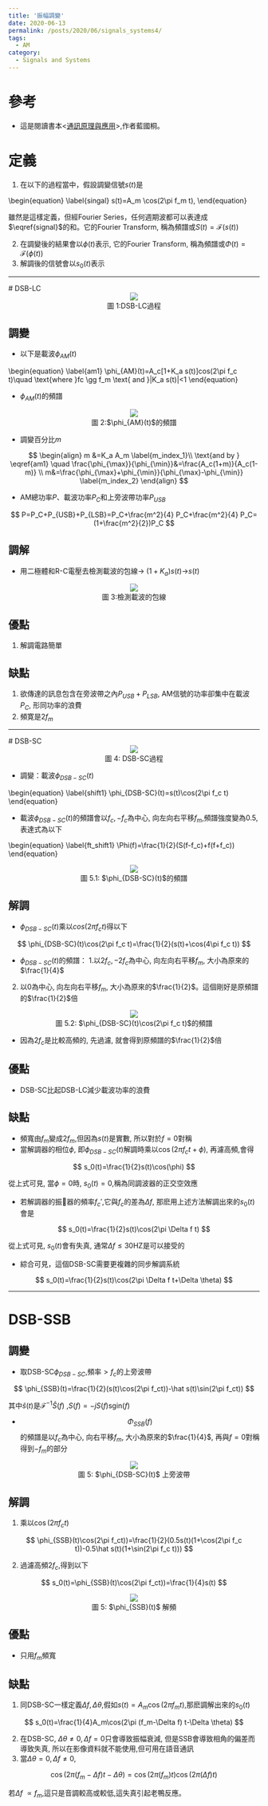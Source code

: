 ```yaml
---
title: '振幅調變'
date: 2020-06-13
permalink: /posts/2020/06/signals_systems4/
tags:
  - AM
category:
  - Signals and Systems
---
```


# 參考
- 這是閱讀書本<[通訊原理與應用](http://findbook.tw/book/9789572122990/basic)>,作者藍國桐。

# 定義

1. 在以下的過程當中，假設調變信號$s(t)$是

\begin{equation} \label{singal}
s(t)=A_m \cos(2\pi f_m t),
\end{equation} 

雖然是這樣定義，但經Fourier Series，任何週期波都可以表達成$\eqref{signal}$的和。它的Fourier Transform, 稱為頻譜或$S(t)=\mathcal{F}(s(t))$

2. 在調變後的結果會以$\phi(t)$表示, 它的Fourier Transform, 稱為頻譜或$\Phi(t)=\mathcal{F}(\phi(t))$
3. 解調後的信號會以$s_0(t)$表示
<hr>
# DSB-LC

<div style="text-align:center" id="image1"><img src="/images/signal/signal9.PNG" /><br>圖 1:DSB-LC過程</div>

## 調變
- 以下是載波$\phi_{AM}(t)$

\begin{equation} \label{am1}
\phi_{AM}(t)=A_c[1+K_a s(t)]cos(2\pi f_c t)\quad \text{where }fc \gg f_m \text{  and  }|K_a s(t)|<1
\end{equation}

- $\phi_{AM}(t)$的頻譜

<div style="text-align:center" id="image2"><img src="/images/signal/signal10.PNG" /><br>圖 2:$\phi_{AM}(t)$的頻譜</div>

- 調變百分比$m$

$$
\begin{align} 
m &=K_a A_m  \label{m_index_1}\\
\text{and by } \eqref{am1} \quad \frac{\phi_{\max}}{\phi_{\min}}&=\frac{A_c(1+m)}{A_c(1-m)} \\
 m&=\frac{\phi_{\max}+\phi_{\min}}{\phi_{\max}-\phi_{\min}} \label{m_index_2}
\end{align}
$$

- AM總功率$P$、載波功率$P_C$和上旁波帶功率$P_{USB}$

$$
P=P_C+P_{USB}+P_{LSB}=P_C+\frac{m^2}{4} P_C+\frac{m^2}{4} P_C=(1+\frac{m^2}{2})P_C
$$


## 調解
- 用二極體和R-C電壓去檢測載波的包線-> $(1+K_a)s(t)$->$s(t)$

<div style="text-align:center" id="image3"><img src="/images/signal/signal8.PNG" /><br>圖 3:檢測載波的包線</div>

## 優點
1. 解調電路簡單

## 缺點
1. 欲傳達的訊息包含在旁波帶之內$P_{USB}+P_{LSB}$, AM信號的功率卻集中在載波$P_C$, 形同功率的浪費
2. 頻寛是$2f_m$
<hr>
# DSB-SC

<div style="text-align:center" id="image4"><img src="/images/signal/signal11.PNG" /><br>圖 4: DSB-SC過程</div>

- 調變：載波$\phi_{DSB-SC}(t)$

\begin{equation} \label{shift1}
\phi_{DSB-SC}(t)=s(t)\cos(2\pi f_c t)
\end{equation}

- 載波$\phi_{DSB-SC}(t)$的頻譜會以$f_c,-f_c$為中心, 向左向右平移$f_m$,頻譜強度變為0.5, 表達式為以下

\begin{equation} \label{ft_shift1}
\Phi(f)=\frac{1}{2}(S(f-f_c)+f(f+f_c))
\end{equation}

<div style="text-align:center" id="image5_1"><img src="/images/signal/signal12_2.PNG" /><br>圖 5.1: $\phi_{DSB-SC}(t)$的頻譜</div>

## 解調

- $\phi_{DSB-SC}(t)$乘以$cos(2\pi f_c t)$得以下

$$
\phi_{DSB-SC}(t)\cos(2\pi f_c t)=\frac{1}{2}(s(t)+\cos(4\pi f_c t))
$$

- $\phi_{DSB-SC}(t)$的頻譜：
1.以$2f_c,-2f_c$為中心, 向左向右平移$f_m$, 大小為原來的$\frac{1}{4}$
2. 以$0$為中心, 向左向右平移$f_m$, 大小為原來的$\frac{1}{2}$。這個剛好是原頻譜的$\frac{1}{2}$倍

<div style="text-align:center" id="image5_2"><img src="/images/signal/signal12_2.png" /><br>圖 5.2: $\phi_{DSB-SC}(t)\cos(2\pi f_c t)$的頻譜</div>

- 因為$2f_c$是比較高頻的, 先過濾, 就會得到原頻譜的$\frac{1}{2}$倍

## 優點
- DSB-SC比起DSB-LC減少載波功率的浪費

## 缺點
- 頻寬由$f_m$變成$2f_{m}$,但因為$s(t)$是實數, 所以對於$f=0$對稱
- 當解調器的相位$\phi$, 即$\phi_{DSB-SC}(t)$解調時乘以$\cos(2\pi f_c t+\phi)$, 再濾高頻,會得

$$
s_0(t)=\frac{1}{2}s(t)\cos(\phi)
$$

從上式可見, 當$\phi=0$時, $s_0(t)=0$,稱為同調波器的正交空效應
- 若解調器的振𣿴器的頻率$f_c'$,它與$f_c$的差為$\Delta f$, 那麽用上述方法解調出來的$s_0(t)$會是

$$
s_0(t)=\frac{1}{2}s(t)\cos(2\pi \Delta f t)
$$

從上式可見, $s_0(t)$會有失真, 通常$\Delta f\leq 30\text{HZ}$是可以接受的

- 綜合可見，這個DSB-SC需要更複雜的同步解調系統

$$
s_0(t)=\frac{1}{2}s(t)\cos(2\pi \Delta f t+\Delta \theta)
$$

<hr>

# DSB-SSB

## 調變
- 取DSB-SC$\phi_{DSB-SC}$,頻率$> f_c$的上旁波帶

$$
\phi_{SSB}(t)=\frac{1}{2}(s(t)\cos(2\pi f_ct))-\hat s(t)\sin(2\pi f_ct))
$$


其中$\hat s(t)$是$\mathcal{F}^{-1}\hat S(f)$ ,$S(f)=-j S(f) \text{sgin}(f)$

- $$ \Phi_{SSB}(f)$$的頻譜是以$f_c$為中心, 向右平移$f_m$, 大小為原來的$\frac{1}{4}$, 再與$f=0$對稱得到$-f_m$的部分

<div style="text-align:center" id="image6"><img src="/images/signal/signal13.PNG" /><br>圖 5: $\phi_{DSB-SC}(t)$ 上旁波帶</div>

## 解調

1. 乘以$\cos(2\pi f_ct)$

$$
\phi_{SSB}(t)\cos(2\pi f_ct))=\frac{1}{2}(0.5s(t)(1+\cos(2\pi f_c t))-0.5\hat s(t)(1+\sin(2\pi f_c t)))
$$

2. 過濾高頻$2f_c$,得到以下

$$
s_0(t)=\phi_{SSB}(t)\cos(2\pi f_ct))=\frac{1}{4}s(t)
$$

<div style="text-align:center" id="image7"><img src="/images/signal/signal14.PNG" /><br>圖 5: $\phi_{SSB}(t)$ 解頻</div>

## 優點
- 只用$f_m$頻寬

## 缺點
1. 同DSB-SC一樣定義$\Delta f , \Delta \theta$,假如$s(t)=A_m\cos(2\pi f_m t)$,那麽調解出來的$s_0(t)$

$$
s_0(t)=\frac{1}{4}A_m\cos(2\pi (f_m-\Delta f) t-\Delta \theta)
$$

2. 在DSB-SC, $\Delta \theta \neq 0,\Delta f=0$只會導致振幅衰減, 但是SSB會導致相角的偏差而導致失真, 所以在影像資料就不能使用,但可用在語音通訊
3. 當$\Delta \theta =0 ,\Delta f\neq 0$,

$$\cos(2\pi (f_m-\Delta f) t-\Delta \theta)=\cos(2\pi (f_m) t)\cos(2\pi (\Delta f) t)$$

若$\Delta f \	\propto f_m$,這只是音調較高或較低,這失真引起老鴨反應。
